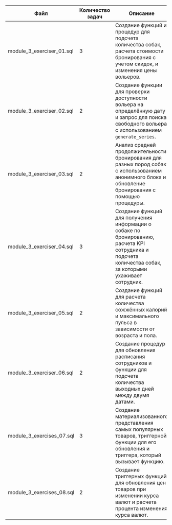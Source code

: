 | Файл                      | Количество задач | Описание                                                                                                                                                 |
|---------------------------|------------------|----------------------------------------------------------------------------------------------------------------------------------------------------------|
| module_3_exerciser_01.sql | 3                | Создание функций и процедур для подсчета количества собак, расчета стоимости бронирования с учетом скидок, и изменения цены вольеров.                    |
| module_3_exerciser_02.sql | 2                | Создание функции для проверки доступности вольера на определённую дату и запрос для поиска свободного вольера с использованием `generate_series`.        |
| module_3_exerciser_03.sql | 2                | Анализ средней продолжительности бронирования для разных пород собак с использованием анонимного блока и обновление бронирования с помощью процедуры.    |
| module_3_exerciser_04.sql | 3                | Создание функций для получения информации о собаке по бронированию, расчета KPI сотрудника и подсчета количества собак, за которыми ухаживает сотрудник. |
| module_3_exerciser_05.sql | 2                | Создание функций для расчета количества сожжённых калорий и максимального пульса в зависимости от возраста и пола.                                       |
| module_3_exerciser_06.sql | 2                | Создание процедур для обновления расписания сотрудников и функции для подсчета количества выходных дней между двумя датами.                              |
| module_3_exercises_07.sql | 3                | Создание материализованного представления самых популярных товаров, триггерной функции для его обновления и триггера, который вызывает функцию.          |
| module_3_exercises_08.sql | 2                | Создание триггерных функций для обновления цен товаров при изменении курса валют и расчета процента изменения курса валют.                               |
